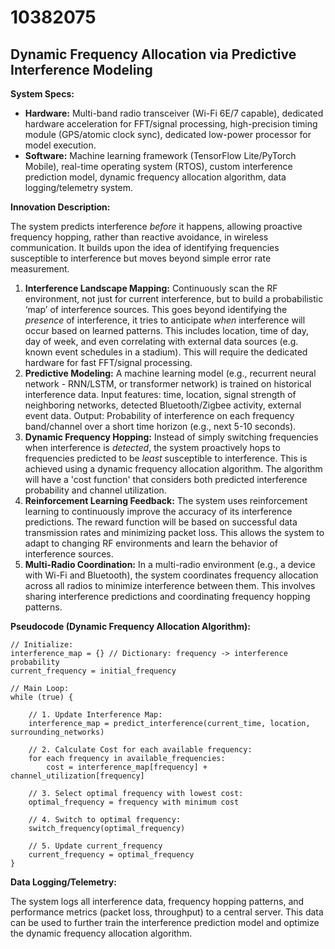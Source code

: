 # 10382075

## Dynamic Frequency Allocation via Predictive Interference Modeling

**System Specs:**

*   **Hardware:** Multi-band radio transceiver (Wi-Fi 6E/7 capable), dedicated hardware acceleration for FFT/signal processing, high-precision timing module (GPS/atomic clock sync), dedicated low-power processor for model execution.
*   **Software:** Machine learning framework (TensorFlow Lite/PyTorch Mobile), real-time operating system (RTOS), custom interference prediction model, dynamic frequency allocation algorithm, data logging/telemetry system.

**Innovation Description:**

The system predicts interference *before* it happens, allowing proactive frequency hopping, rather than reactive avoidance, in wireless communication. It builds upon the idea of identifying frequencies susceptible to interference but moves beyond simple error rate measurement.

1.  **Interference Landscape Mapping:** Continuously scan the RF environment, not just for current interference, but to build a probabilistic ‘map’ of interference sources. This goes beyond identifying the *presence* of interference, it tries to anticipate *when* interference will occur based on learned patterns. This includes location, time of day, day of week, and even correlating with external data sources (e.g. known event schedules in a stadium). This will require the dedicated hardware for fast FFT/signal processing.
2.  **Predictive Modeling:** A machine learning model (e.g., recurrent neural network - RNN/LSTM, or transformer network) is trained on historical interference data. Input features: time, location, signal strength of neighboring networks, detected Bluetooth/Zigbee activity, external event data. Output: Probability of interference on each frequency band/channel over a short time horizon (e.g., next 5-10 seconds).
3.  **Dynamic Frequency Hopping:** Instead of simply switching frequencies when interference is *detected*, the system proactively hops to frequencies predicted to be *least* susceptible to interference. This is achieved using a dynamic frequency allocation algorithm. The algorithm will have a 'cost function' that considers both predicted interference probability and channel utilization.
4.  **Reinforcement Learning Feedback:** The system uses reinforcement learning to continuously improve the accuracy of its interference predictions. The reward function will be based on successful data transmission rates and minimizing packet loss. This allows the system to adapt to changing RF environments and learn the behavior of interference sources.
5.  **Multi-Radio Coordination:** In a multi-radio environment (e.g., a device with Wi-Fi and Bluetooth), the system coordinates frequency allocation across all radios to minimize interference between them. This involves sharing interference predictions and coordinating frequency hopping patterns.

**Pseudocode (Dynamic Frequency Allocation Algorithm):**

```
// Initialize:
interference_map = {} // Dictionary: frequency -> interference probability
current_frequency = initial_frequency

// Main Loop:
while (true) {

    // 1. Update Interference Map:
    interference_map = predict_interference(current_time, location, surrounding_networks)

    // 2. Calculate Cost for each available frequency:
    for each frequency in available_frequencies:
        cost = interference_map[frequency] + channel_utilization[frequency]

    // 3. Select optimal frequency with lowest cost:
    optimal_frequency = frequency with minimum cost

    // 4. Switch to optimal frequency:
    switch_frequency(optimal_frequency)

    // 5. Update current_frequency
    current_frequency = optimal_frequency
}
```

**Data Logging/Telemetry:**

The system logs all interference data, frequency hopping patterns, and performance metrics (packet loss, throughput) to a central server. This data can be used to further train the interference prediction model and optimize the dynamic frequency allocation algorithm.